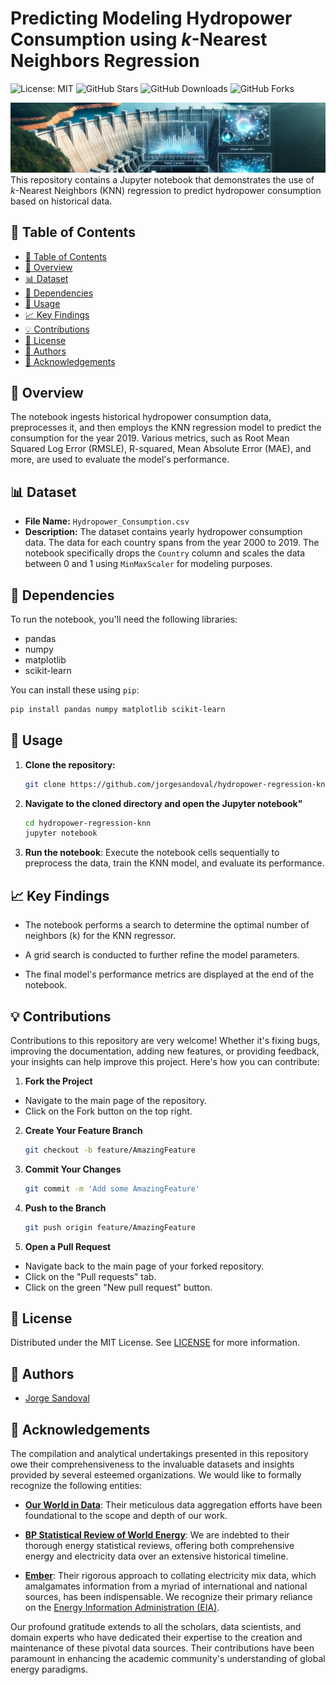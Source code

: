 # Predicting Modeling Hydropower Consumption using *k*-Nearest Neighbors Regression

![License: MIT](https://img.shields.io/badge/License-MIT-yellow.svg)
![GitHub Stars](https://img.shields.io/github/stars/jorgesandoval/hydropower-regression-knn.svg)
![GitHub Downloads](https://img.shields.io/github/downloads/jorgesandoval/hydropower-regression-knn/total.svg)
![GitHub Forks](https://img.shields.io/github/forks/jorgesandoval/hydropower-regression-knn.svg)

![Alt text](images/hydropower.png)
This repository contains a Jupyter notebook that demonstrates the use of *k*-Nearest Neighbors (KNN) regression to predict hydropower consumption based on historical data.

## 📖 Table of Contents
  - [📖 Table of Contents](#-table-of-contents)
  - [📌 Overview](#-overview)
  - [📊 Dataset](#-dataset)
  - [🔧 Dependencies](#-dependencies)
  - [🚀 Usage](#-usage)
  - [📈 Key Findings](#-key-findings)
  - [💡 Contributions](#-contributions)
  - [📜 License](#-license)
  - [👤 Authors](#-authors)
  - [🙌 Acknowledgements](#-acknowledgements)

## 📌 Overview
The notebook ingests historical hydropower consumption data, preprocesses it, and then employs the KNN regression model to predict the consumption for the year 2019. Various metrics, such as Root Mean Squared Log Error (RMSLE), R-squared, Mean Absolute Error (MAE), and more, are used to evaluate the model's performance.

## 📊 Dataset

- **File Name:** `Hydropower_Consumption.csv`
- **Description:** The dataset contains yearly hydropower consumption data. The data for each country spans from the year 2000 to 2019. The notebook specifically drops the `Country` column and scales the data between 0 and 1 using `MinMaxScaler` for modeling purposes.

## 🔧 Dependencies

To run the notebook, you'll need the following libraries:

- pandas
- numpy
- matplotlib
- scikit-learn

You can install these using `pip`:

```bash
pip install pandas numpy matplotlib scikit-learn
```

## 🚀 Usage

1. **Clone the repository:**

   ```bash
   git clone https://github.com/jorgesandoval/hydropower-regression-knn.git
    ```
2. **Navigate to the cloned directory and open the Jupyter notebook"**

    ```bash
    cd hydropower-regression-knn
    jupyter notebook
    ```
3. **Run the notebook**: Execute the notebook cells sequentially to preprocess the data, train the KNN model, and evaluate its performance.

## 📈 Key Findings
* The notebook performs a search to determine the optimal number of neighbors (k) for the KNN regressor.

* A grid search is conducted to further refine the model parameters.

* The final model's performance metrics are displayed at the end of the notebook.

## 💡 Contributions

Contributions to this repository are very welcome! Whether it's fixing bugs, improving the documentation, adding new features, or providing feedback, your insights can help improve this project. Here's how you can contribute:

1. **Fork the Project**
* Navigate to the main page of the repository.
* Click on the Fork button on the top right.

2. **Create Your Feature Branch**
    ```bash
    git checkout -b feature/AmazingFeature
    ```

3. **Commit Your Changes**
    ```bash
    git commit -m 'Add some AmazingFeature'
    ```
4. **Push to the Branch**
    ```bash
    git push origin feature/AmazingFeature
    ```
5. **Open a Pull Request**
* Navigate back to the main page of your forked repository.
* Click on the "Pull requests" tab.
* Click on the green "New pull request" button.


## 📜 License

Distributed under the MIT License. See [LICENSE](https://opensource.org/licenses/MIT) for more information.

## 👤 Authors
* [Jorge Sandoval](https://www.linkedin.com/in/jorge-g-sandoval/)

## 🙌 Acknowledgements

The compilation and analytical undertakings presented in this repository owe their comprehensiveness to the invaluable datasets and insights provided by several esteemed organizations. We would like to formally recognize the following entities:

- **[Our World in Data](https://ourworldindata.org/)**: Their meticulous data aggregation efforts have been foundational to the scope and depth of our work.

- **[BP Statistical Review of World Energy](https://www.bp.com/en/global/corporate/energy-economics/statistical-review-of-world-energy.html)**: We are indebted to their thorough energy statistical reviews, offering both comprehensive energy and electricity data over an extensive historical timeline.

- **[Ember](https://ember-climate.org/data/)**: Their rigorous approach to collating electricity mix data, which amalgamates information from a myriad of international and national sources, has been indispensable. We recognize their primary reliance on the [Energy Information Administration (EIA)](https://www.eia.gov/).

Our profound gratitude extends to all the scholars, data scientists, and domain experts who have dedicated their expertise to the creation and maintenance of these pivotal data sources. Their contributions have been paramount in enhancing the academic community's understanding of global energy paradigms.
